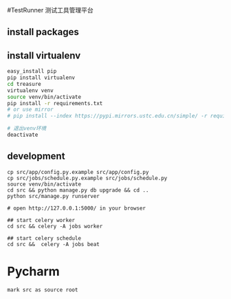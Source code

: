 #TestRunner 测试工具管理平台


## install packages

## install virtualenv

```bash
easy_install pip
pip install virtualenv
cd treasure
virtualenv venv
source venv/bin/activate
pip install -r requirements.txt
# or use mirror
# pip install --index https://pypi.mirrors.ustc.edu.cn/simple/ -r requirements.txt

# 退出venv环境
deactivate
```


## development

```
cp src/app/config.py.example src/app/config.py
cp src/jobs/schedule.py.example src/jobs/schedule.py
source venv/bin/activate
cd src && python manage.py db upgrade && cd ..
python src/manage.py runserver

# open http://127.0.0.1:5000/ in your browser

## start celery worker
cd src && celery -A jobs worker

## start celery schedule
cd src &&  celery -A jobs beat
```


# Pycharm
```
mark src as source root
```
